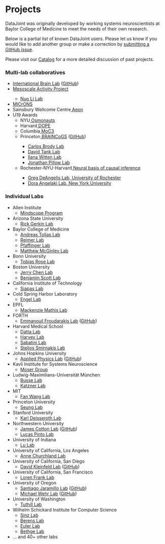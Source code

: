 # Projects

DataJoint was originally developed by working systems neuroscientists at Baylor College of Medicine to meet the needs of their own research.

Below is a partial list of known DataJoint users. Please let us know if you would like to add another group or make a correction by <a href="https://github.com/datajoint/datajoint-elements/issues" target="_blank">submitting a GitHub issue</a>.

Please visit our <a href="https://catalog.datajoint.io/" target="_blank">Catalog</a> for a more detailed discussion of past projects.

<h3>Multi-lab collaboratives</h3>

<ul>
    <li><a href="https://www.internationalbrainlab.com/#home" target="_blank">International Brain Lab</a> (<a href="https://github.com/int-brain-lab" target="_blank">GitHub</a>)</li>
    <li><a href="https://www.simonsfoundation.org/funded-project/multi-regional-neuronal-dynamics-of-memory-guided-flexible-behavior/" target="_blank">Mesoscale Activity Project</a></li>
        <ul>
        <li><a href="https://www.bcm.edu/research/faculty-labs/nuo-li-lab" target="_blank">Nuo Li Lab</a></li>
        </ul>
    <li><a href="https://www.microns-explorer.org" target="_blank">MICrONS</a></li>
    <li>Sainsbury Wellcome Centre<a href="https://www.sainsburywellcome.org/web/" target="_blank"> Aeon</a></li>
    <li>U19 Awards
        <ul>
        <li>NYU<a href="https://www.osmonauts.org/" target="_blank"> Osmonauts</a></li>
        <li>Harvard<a href="https://www.teamdope.org/" target="_blank"> DOPE</a></li>
        <li>Columbia<a href="https://confluence.columbia.edu/confluence/display/zmbbi/U19+Data+Science" target="_blank"> MoC3</a></li>
        <li>Princeton<a href="https://www.braincogs.org/" target="_blank"> BRAINCoGS</a> (<a href="https://github.com/braincogs/" target="_blank">GitHub</a>)</li>
        <ul>
            <li><a href="http://brodylab.org" target="_blank">Carlos Brody Lab</a></li>
            <li><a href="https://pni.princeton.edu/faculty/david-tank" target="_blank">David Tank Lab</a></li>
            <li><a href="https://wittenlab.org" target="_blank">Ilana Witten Lab</a></li>
            <li><a href="https://pillowlab.princeton.edu" target="_blank">Jonathan Pillow Lab</a></li>
        </ul>
        <li>Rochester-NYU-Harvard<a href="https://reporter.nih.gov/project-details/10047607" target="_blank"> Neural basis of causal inference</a></li>
            <ul>
            <li><a href="http://www.sas.rochester.edu/bcs/people/faculty/deangelis_greg/index.html" target="_blank">Greg DeAngelis Lab, University of Rochester</a></li>
            <li><a href="https://angelakilabnyu.org/" target="_blank">Dora Angelaki Lab, New York University</a></li>
            </ul>
        </ul>
    </li>
</ul>


<h3>Individual Labs</h3>

<ul>
    <li>Allen Institute
        <ul>
        <li><a href="https://alleninstitute.org/what-we-do/brain-science/research/mindscope-program/" target="_blank">Mindscope Program</a></li>
        </ul>
    </li>
    <li>Arizona State University
        <ul>
        <li><a href="https://isearch.asu.edu/profile/500553" target="_blank">Rick Gerkin Lab</a></li>
        </ul>
    </li>
    <li>Baylor College of Medicine
        <ul>
        <li><a href="https://toliaslab.org/" target="_blank">Andreas Tolias Lab</a></li>
        <li><a href="https://www.bcm.edu/research/faculty-labs/jacob-reimer-lab" target="_blank">Reimer Lab</a></li>
        <li><a href="https://www.bcm.edu/research/faculty-labs/paul-pfaffinger-lab" target="_blank">Pfaffinger Lab</a></li>
        <li><a href="https://www.bcm.edu/research/faculty-labs/matthew-mcginley-lab" target="_blank">Matthew McGinley Lab</a></li>
        </ul>
    </li>
    <li>Bonn University
        <ul>
        <li><a href="https://rose-group.ieecr-bonn.de" target="_blank">Tobias Rose Lab</a></li>
        </ul>
    </li>
    <li>Boston University
        <ul>
        <li><a href="http://chen-lab.org/index.html" target="_blank">Jerry Chen Lab</a></li>
        <li><a href="https://www.scottcognitionlab.com" target="_blank">Benjamin Scott Lab</a></li>
        </ul>
    </li>
    <li>California Institute of Technology
        <ul>
        <li><a href="https://www.bbe.caltech.edu/people/thanos-siapas" target="_blank">Siapas Lab</a></li>
        </ul>
    </li>
    <li>Cold Spring Harbor Laboratory
        <ul>
        <li><a href="https://www.cshl.edu/research/faculty-staff/tatiana-engel/" target="_blank">Engel Lab</a></li>
        </ul>
    </li>
    <li>EPFL
        <ul>
        <li><a href="http://www.mackenziemathislab.org/" target="_blank">Mackenzie Mathis Lab</a></li>
        </ul>
    </li>
    <li>FORTH
        <ul>
        <li><a href="https://www.imbb.forth.gr/imbb-people/en/froudarakis-home" target="_blank">Emmanouil Froudarakis Lab</a> (<a href="https://github.com/ef-lab" target="_blank">GitHub</a>)</li>
        </ul>
    </li>
    <li>Harvard Medical School
        <ul>        
        <li><a href="http://datta.hms.harvard.edu/" target="_blank">Datta Lab</a></li>
        <li><a href="https://harveylab.hms.harvard.edu/" target="_blank">Harvey Lab</a></li>
        <li><a href="http://sabatini.hms.harvard.edu/" target="_blank">Sabatini Lab</a></li>
        <li><a href="https://smirnakislab.bwh.harvard.edu/" target="_blank">Stelios Smirnakis Lab</a></li>
        </ul>
    </li>
    <li>Johns Hopkins University
        <ul>
        <li><a href="https://www.jhuapl.edu/" target="_blank">Applied Physics Lab</a> (<a href="https://github.com/aplbrain" target="_blank">GitHub</a>)</li>
        </ul>
    </li>
    <li>Kavli Institute for Systems Neuroscience
        <ul>
        <li><a href="https://www.ntnu.edu/kavli/moser-group" target="_blank">Moser Group</a></li>
        </ul>
    </li>
    <li>Ludwig-Maximilians-Universität München
        <ul>
        <li><a href="https://www.neuro.bio.lmu.de/research_groups/res-busse_l/index.html" target="_blank">Busse Lab</a></li>
        <li><a href="https://www.neuro.bio.lmu.de/research_groups/res-katzner/index.html" target="_blank">Katzner Lab</a></li>
        </ul>
    </li>
    <li>MIT
        <ul>
        <li><a href="https://www.wanglab-neuro.org" target="_blank">Fan Wang Lab</a></li>
        </ul>
    </li>
    <li>Princeton University
        <ul>
        <li><a href="http://seunglab.org/" target="_blank">Seung Lab</a></li>
        </ul>
    </li>
    <li>Stanford University
        <ul>
        <li><a href="http://web.stanford.edu/group/dlab/" target="_blank">Karl Deisseroth Lab</a></li>
        </ul>
    </li>
    <li>Northwestern University
        <ul>
        <li><a href="https://www.feinberg.northwestern.edu/faculty-profiles/az/profile.html?xid=49313" target="_blank">James Cotton Lab</a> (<a href="https://github.com/peabody124/PosePipeline" target="_blank">GitHub</a>)</li>
        <li><a href="https://www.pintolab.org" target="_blank">Lucas Pinto Lab</a></li>
        </ul>
    </li>
    <li>University of Indiana
        <ul>
        <li><a href="http://www.lulaboratory.com/" target="_blank">Lu Lab</a></li>
        </ul>
    </li>
    <li>University of California, Los Angeles
        <ul>
        <li><a href="https://churchlandlab.org/" target="_blank">Anne Churchland Lab</a></li>
        </ul>
    </li>
    <li>University of California, San Diego
        <ul>
        <li><a href="https://neurophysics.ucsd.edu" target="_blank">David Kleinfeld Lab</a> (<a href="https://github.com/ActiveBrainAtlas" target="_blank">GitHub</a>)</li>
        </ul>
    </li>
    <li>University of California, San Francisco
        <ul>
        <li><a href="https://franklab.ucsf.edu/" target="_blank">Loren Frank Lab</a></li>
        </ul>
    </li>
    <li>University of Oregon
        <ul>
        <li><a href="https://ion.uoregon.edu/content/santiago-jaramillo" target="_blank">Santiago Jaramillo Lab</a> (<a href="https://github.com/sjara/uobrainflex" target="_blank">GitHub</a>)</li>
        <li><a href="https://ion.uoregon.edu/content/michael-wehr" target="_blank">Michael Wehr Lab</a> (<a href="https://github.com/wehr-lab" target="_blank">GitHub</a>)</li>
        </ul>
    </li>
    <li>University of Washington
        <ul>
        <li><a href="http://faculty.washington.edu/tuthill/" target="_blank">Tuthill Lab</a></li>
        </ul>
    </li>
    <li>Wilhelm Schickard Institute for Computer Science
        <ul>
        <li><a href="https://sinzlab.org/" target="_blank">Sinz Lab</a></li>
        <li><a href="https://philippberens.wordpress.com/" target="_blank">Berens Lab</a></li>
        <li><a href="http://www.eye-tuebingen.de/eulerlab/" target="_blank">Euler Lab</a></li>
        <li><a href="http://bethgelab.org/" target="_blank">Bethge Lab</a></li>
        </ul>
    </li>
    <li>&#8230; and 40+ other labs</li>
</ul>